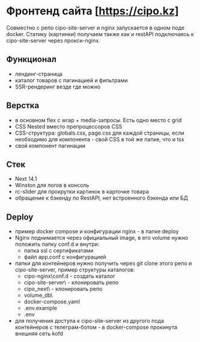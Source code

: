 # Фронтенд сайта [https://cipo.kz]

Совместно с репо cipo-site-server и nginx запускается в одном поде docker. Статику (картинки) получаем также как и restAPI подключаясь к cipo-site-server через прокси-nginx.

## Функционал
- лендинг-страница
- каталог товаров с пагинацией и фильтрами
- SSR-рендеринг везде где можно

## Верстка
- в основном flex с wrap + media-запросы. Есть одно место с grid
- CSS Nested вместо препроцессоров CSS
- CSS-структура: globals.css, page.css для каждой страницы, если необходимо для компонента - свой CSS в той же папке, что и tsx
- свой компонент пагинации

## Стек
- Next 14.1
- Winston для логов в консоль
- rc-slider для прокрутки картинок в карточке товара
- обращение к бэкенду по RestAPI, нет встроенного бэкенда или БД

## Deploy
- пример docker compose и конфигурации nginx - в папке deploy
- Nginx поднимается через официальный image, в его volume нужно положить папку conf.d и внутри:
    - папка ssl с сертификатами
    - файл app.conf с конфигурацией
- папки для контейнеров нужно получить через git clone этого репо и cipo-site-server, пример структуры каталогов:
    - cipo-nginx\conf.d - создать каталог
    - cipo-site-server\ - клонировать репо
    - cipo_next\ - клонировать репо
    - volume_db\
    - docker-compose.yaml
    - .env.example
    - .env
- для получения доступа к cipo-site-server из другого пода контейнеров с телеграм-ботом - в docker-compose прокинута внешняя сеть kofd